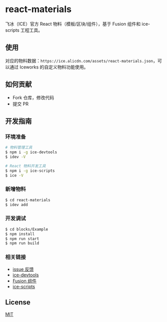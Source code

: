 # react-materials

飞冰（ICE）官方 React 物料（模板/区块/组件），基于 Fusion 组件和 ice-scripts 工程工具。

## 使用

对应的物料数据：`https://ice.alicdn.com/assets/react-materials.json`，可以通过 Iceworks 的自定义物料功能使用。

## 如何贡献

- Fork 仓库，修改代码
- 提交 PR

## 开发指南

### 环境准备

```bash
# 物料管理工具
$ npm i -g ice-devtools
$ idev -V

# React 物料开发工具
$ npm i -g ice-scripts
$ ice -V
```

### 新增物料

```bash
$ cd react-materials
$ idev add
```

### 开发调试

```bash
$ cd blocks/Example
$ npm install
$ npm run start
$ npm run build
```

### 相关链接

- [issue 反馈](https://github.com/alibaba/ice/issues/new)
- [ice-devtools](https://ice.work/docs/advanced/custom-materials)
- [Fusion 组件](https://fusion.design/)
- [ice-scripts](https://ice.work/docs/basis/ice-scripts)

## License

[MIT](LICENSE)